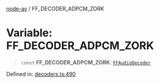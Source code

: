 [node-av](../globals.md) / FF\_DECODER\_ADPCM\_ZORK

# Variable: FF\_DECODER\_ADPCM\_ZORK

> `const` **FF\_DECODER\_ADPCM\_ZORK**: [`FFAudioDecoder`](../type-aliases/FFAudioDecoder.md)

Defined in: [decoders.ts:490](https://github.com/seydx/av/blob/f8631fc881b394300b1479f511d55cf1c370a87f/src/constants/decoders.ts#L490)

